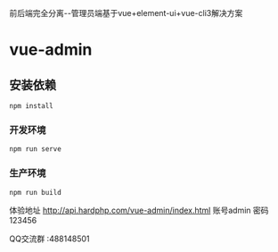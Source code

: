 前后端完全分离--管理员端基于vue+element-ui+vue-cli3解决方案

# vue-admin

## 安装依赖
```
npm install
```

### 开发环境
```
npm run serve
```

### 生产环境
```
npm run build
```

体验地址 http://api.hardphp.com/vue-admin/index.html 账号admin 密码123456

QQ交流群 :488148501